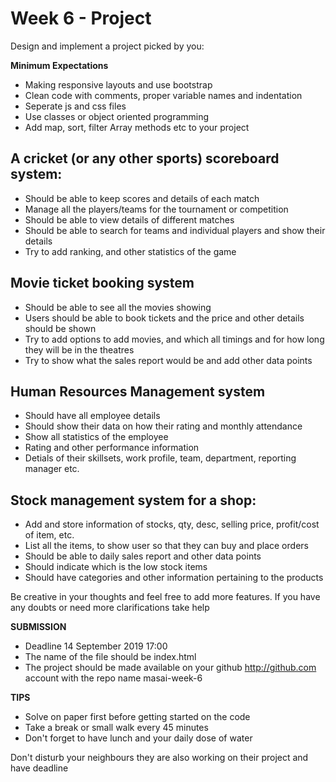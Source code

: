 # Week 6 - Project


Design and implement a project picked by you:

**Minimum Expectations**

- Making responsive layouts and use bootstrap
- Clean code with comments, proper variable names and indentation
- Seperate js and css files
- Use classes or object oriented programming
 - Add map, sort, filter Array methods etc to your project

## A cricket (or any other sports) scoreboard system:
- Should be able to keep scores and details of each match
- Manage all the players/teams for the tournament or competition
- Should be able to view details of different matches 
- Should be able to search for teams and individual players and show their details
- Try to add ranking, and other statistics of the game

## Movie ticket booking system
- Should be able to see all the movies showing
- Users should be able to book tickets and the price and other details should be shown 
- Try to add options to add movies, and which all timings and for how long they will be in the theatres
- Try to show what the sales report would be and add other data points 

## Human Resources Management system
- Should have all employee details
- Should show their data on how their rating and monthly attendance
- Show all statistics of the employee 
- Rating and other performance information
- Detials of their skillsets, work profile, team, department, reporting manager etc.

## Stock management system for a shop:
- Add and store information of stocks, qty, desc, selling price, profit/cost of item, etc.
- List all the items, to show user so that they can buy and place orders
- Should be able to daily sales report and other data points
- Should indicate which is the low stock items
- Should have categories and other information pertaining to the products


Be creative in your thoughts and feel free to add more features. If you have any doubts or need more clarifications take help

**SUBMISSION**

- Deadline 14 September 2019 17:00
- The name of the file should be index.html
- The project should be made available on your github http://github.com account with the repo name masai-week-6

**TIPS**

- Solve on paper first before getting started on the code
- Take a break or small walk every 45 minutes
- Don't forget to have lunch and your daily dose of water

Don't disturb your neighbours they are also working on their project and have deadline